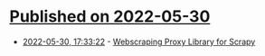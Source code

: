 # [Published on 2022-05-30](index.md)

* [2022-05-30, 17:33:22](https://news.ycombinator.com/item?id=31561409) - [Webscraping Proxy Library for Scrapy](https://github.com/reanalytics-databoutique/advanced-scrapy-proxies)

